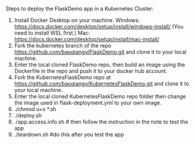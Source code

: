 Steps to deploy the FlaskDemo app in a Kubernetes Cluster:
1. Install Docker Desktop on your machine.
   Windows: https://docs.docker.com/desktop/setup/install/windows-install/     (You need to install WSL first.)
   Mac: https://docs.docker.com/desktop/setup/install/mac-install/ 
2. Fork the kubernetes branch of the repo https://github.com/baoqiangy/FlaskDemo.git and clone it to your local machine.
3. Enter the local cloned FlaskDemo repo, then build an image using the Dockerfile in the repo and push it to your docker hub account.
4. Fork the KubernetesFlaskDemo repo at https://github.com/baoqiangy/KubernetesFlaskDemo.git and clone it to your local machine.
5. Enter the local cloned KubernetesFlaskDemo repo folder then change the image used in flask-deployment.yml to your own image.
6. ./chmod u+x *.sh
7. ./deploy.sh
8. ./app.access.info.sh    # then follow the instruction in the note to test the app
9. ./teardown.sh     #do this after you test the app
